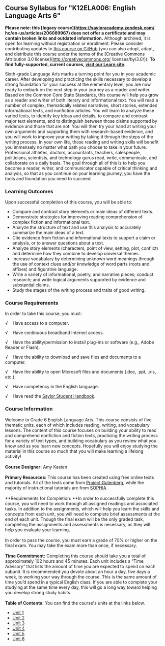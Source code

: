 Course Syllabus for "K12ELA006: English Language Arts 6"
--------------------------------------------------------

**Please note: this [legacy course](https://sayloracademy.zendesk.com/
hc/en-us/articles/206089967) does not offer a certificate and may contain 
broken links and outdated information.** Although archived, it is open 
for learning without registration or enrollment. Please consider contributing 
updates to [this course on GitHub](https://github.com/saylordotorg/course_k12ela006) 
(you can also adopt, adapt, and distribute this course under the terms of 
the [Creative Commons Attribution 3.0 license](http://creativecommons.org/
licenses/by/3.0/)). **To find fully-supported, current courses, [visit our 
Learn site](https://learn.saylor.org).**

Sixth-grade Language Arts marks a turning point for you in your academic
career. After developing and practicing the skills necessary to develop
a strong foundation for your success at the elementary level, you are
now ready to embark on the next step in your journey as a reader and
writer. Based on the Common Core State Standards, this course will help
you grow as a reader and writer of both literary and informational text.
You will read a number of complex, thematically related narratives,
short stories, extended informational texts, and nonfiction articles.
You will learn to analyze these varied texts, to identify key ideas and
details, to compare and contrast major text elements, and to distinguish
between those claims supported by evidence and those that are not. You
will then try your hand at writing your own arguments and supporting
them with research-based evidence, and you will work to improve your
writing by taking it through the steps of the writing process. In your
own life, these reading and writing skills will benefit you immensely no
matter what path you choose to take in your future. Professional
athletes, doctors, accountants, teachers, salespeople, politicians,
scientists, and technology gurus read, write, communicate, and
collaborate on a daily basis. The goal through all of this is to help
you become a reader, writer, and communicator capable of critical
thinking and analysis, so that as you continue on your learning journey,
you have the tools and foundation you need to succeed.

### Learning Outcomes

Upon successful completion of this course, you will be able to:

-   Compare and contrast story elements or main ideas of different
    texts.
-   Demonstrate strategies for improving reading comprehension of
    complex fiction and informational text.
-   Analyze the structure of text and use this analysis to accurately
    summarize the main ideas of a text.
-   Cite evidence from fiction and informational texts to support a
    claim or analysis, or to answer questions about a text.
-   Analyze story elements (characters, point of view, setting, plot,
    conflict) and determine how they combine to develop universal
    themes.
-   Increase vocabulary by determining unknown word meanings through the
    use of context clues and/or knowledge of word parts (roots and
    affixes) and figurative language.
-   Write a variety of informational, poetry, and narrative pieces;
    conduct research; and write logical arguments supported by evidence
    and substantial claims.
-   Study the stages of the writing process and traits of good writing.

### Course Requirements

In order to take this course, you must:  
  
 √    Have access to a computer.  
  
 √    Have continuous broadband Internet access.  
  
 √    Have the ability/permission to install plug-ins or software (e.g.,
Adobe Reader or Flash).  
  
 √    Have the ability to download and save files and documents to a
computer.  
  
 √    Have the ability to open Microsoft files and documents (.doc,
.ppt, .xls, etc.).  
  
 √    Have competency in the English language.  
  
 √    Have read the [Saylor Student
Handbook](http://www.saylor.org/site/wp-content/uploads/2012/05/Saylor-StudentHandbook.pdf).

### Course Information

Welcome to Grade 6 English Language Arts. This course consists of five
thematic units, each of which includes reading, writing, and vocabulary
lessons. The content of this course focuses on building your ability to
read and comprehend nonfiction and fiction texts, practicing the writing
process for a variety of text types, and building vocabulary as you
review what you know and as you learn new concepts. Hopefully you will
enjoy studying the material in this course so much that you will make
learning a lifelong activity!  
    
 **Course Designer:** Amy Kasten  
    
 **Primary Resources:** This course has been created using free online
texts and tutorials. All of the texts come from [Project
Gutenberg](http://www.gutenberg.org/), while the majority of
instructional tutorials are from [SOPHIA](http://www.sophia.org/).  
    
 **Requirements for Completion: **In order to successfully complete this
course, you will need to work through all assigned readings and
associated tasks. In addition to the assignments, which will help you
learn the skills and concepts from each unit, you will need to complete
brief assessments at the end of each unit. Though the final exam will be
the only graded task, completing the assignments and assessments is
necessary, as they will help you evaluate your learning.  
    
 In order to pass the course, you must earn a grade of 70% or higher on
the final exam. You may take the exam more than once, if necessary.  
    
 **Time Commitment:** Completing this course should take you a total of
approximately 102 hours and 45 minutes. Each unit includes a “Time
Advisory” that lists the amount of time you are expected to spend on
each subunit. It is recommended you devote about an hour a day, five
days a week, to working your way through the course. This is the same
amount of time you’d spend in a typical English class. If you are able
to complete your studying at the same time every day, this will go a
long way toward helping you develop strong study habits.  
    
**Table of Contents:** You can find the course's units at the links below.

- [Unit 1](https://legacy.saylor.org/k12ela006/Unit01/)
- [Unit 2](https://legacy.saylor.org/k12ela006/Unit02/)
- [Unit 3](https://legacy.saylor.org/k12ela006/Unit03/)
- [Unit 4](https://legacy.saylor.org/k12ela006/Unit04/)
- [Unit 5](https://legacy.saylor.org/k12ela006/Unit05/)
- [Unit 6](https://legacy.saylor.org/k12ela006/Unit06/)
